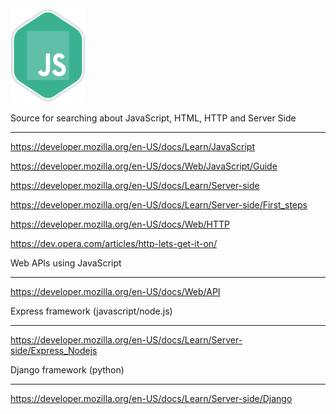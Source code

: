 <img src="./javascript-bordered-green.png" width="120" height="150" alt="javascript-log">

Source for searching about JavaScript, HTML, HTTP and Server Side
------ --- --------- ----- ----------  ----  ---- --- ------ ----

https://developer.mozilla.org/en-US/docs/Learn/JavaScript

https://developer.mozilla.org/en-US/docs/Web/JavaScript/Guide

https://developer.mozilla.org/en-US/docs/Learn/Server-side

https://developer.mozilla.org/en-US/docs/Learn/Server-side/First_steps

https://developer.mozilla.org/en-US/docs/Web/HTTP

https://dev.opera.com/articles/http-lets-get-it-on/


Web APIs using JavaScript
--- ---- ----- ----------

https://developer.mozilla.org/en-US/docs/Web/API


Express framework (javascript/node.js)
------- --------- --------------------

https://developer.mozilla.org/en-US/docs/Learn/Server-side/Express_Nodejs


Django framework (python)
------ --------- --------

https://developer.mozilla.org/en-US/docs/Learn/Server-side/Django

